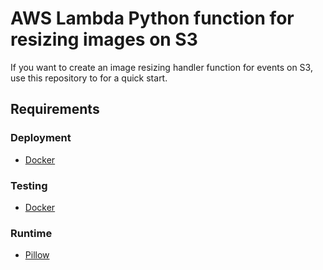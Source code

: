 # AWS Lambda Python function for resizing images on S3

If you want to create an image resizing handler function for events on S3,
use this repository to for a quick start.

## Requirements

### Deployment

* [Docker](https://www.docker.com/)

### Testing

* [Docker](https://www.docker.com/)

### Runtime

* [Pillow](https://pillow.readthedocs.io/)
